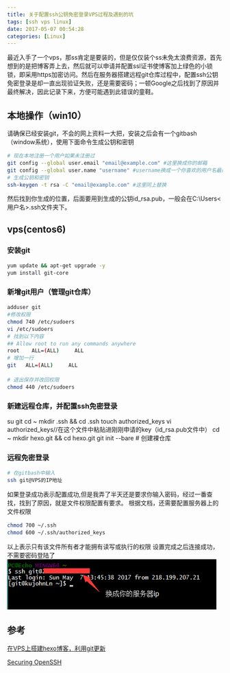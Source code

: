 ```yaml
---
title: 关于配置ssh公钥免密登录VPS过程及遇到的坑
tags: [ssh vps linux]
date: 2017-05-07 00:54:28
categories: [Linux]
---
```


最近入手了一个vps，那ss肯定是要装的，但是仅仅装个ss未免太浪费资源，首先想到的是把博客弄上去，然后就可以申请并配置ssl证书使博客加上绿色的小锁锁，即采用https加密访问。然后在服务器搭建远程git仓库过程中，配置ssh公钥免密登录是却一直出现验证失败，还是需要密码；一顿Google之后找到了原因并最终解决，因此记录下来，方便可能遇到此错误的童鞋。<!--more-->

## 本地操作（win10）
请确保已经安装git，不会的网上资料一大把，安装之后会有一个gitbash（window系统），使用下面命令生成公钥和密钥
``` bash
# 现在本地注册一个用户如果未注册过
git config --global user.email "email@example.com" #这里换成你的邮箱
git config --global user.name "username" #username换成一个你喜欢的用户名最好用英文避免以后可能出现的不必要的麻烦
# 生成公钥和密钥
ssh-keygen -t rsa -C "email@example.com" #这里同上替换
```
然后找到你生成的位置，后面要用到生成的公钥id_rsa.pub，一般会在C:\Users\<用户名>.ssh文件夹下。

## vps(centos6)
### 安装git
``` bash
yum update && apt-get upgrade -y
yum install git-core
```
### 新增git用户（管理git仓库）
``` bash
adduser git
#修改权限
chmod 740 /etc/sudoers
vi /etc/sudoers
# 找到以下内容
## Allow root to run any commands anywhere
root    ALL=(ALL)     ALL
# 增加一行
git   ALL=(ALL)     ALL

# 退出保存并改回权限
chmod 440 /etc/sudoers
```
### 新建远程仓库，并配置ssh免密登录
su git
cd ~
mkdir .ssh && cd .ssh
touch authorized_keys
vi authorized_keys//在这个文件中粘贴进刚刚申请的key（id_rsa.pub文件中）
cd ~ 
mkdir hexo.git && cd hexo.git
git init --bare # 创建裸仓库

### 远程免密登录
``` bash
# 在gitbash中输入
ssh git@VPS的IP地址
```
如果登录成功表示配置成功,但是我弄了半天还是要求你输入密码，经过一番查找，找到了原因，就是文件权限配置有要求。
根据文档，还需要配置服务器上的文件权限
``` bash
chmod 700 ~/.ssh
chmod 600 ~/.ssh/authorized_keys 
```
以上表示只有该文件所有者才能拥有读写或执行的权限
设置完成之后连接成功，不需要密码登陆了
![](images\upload\ssh-no-password.png)

## 参考
[在VPS上搭建hexo博客，利用git更新](http://tiktoking.github.io/2016/01/26/hexo/)

[Securing OpenSSH](https://wiki.centos.org/HowTos/Network/SecuringSSH)